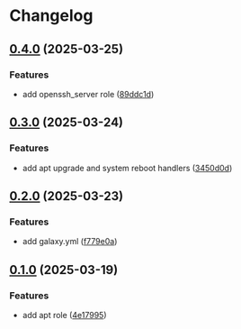 # Changelog

## [0.4.0](https://github.com/xebis/ansible-collection/compare/v0.3.0...v0.4.0) (2025-03-25)

### Features

* add openssh_server role ([89ddc1d](https://github.com/xebis/ansible-collection/commit/89ddc1d52ad000b74ce85060d9c08356136b4377))

## [0.3.0](https://github.com/xebis/ansible-collection/compare/v0.2.0...v0.3.0) (2025-03-24)

### Features

* add apt upgrade and system reboot handlers ([3450d0d](https://github.com/xebis/ansible-collection/commit/3450d0dfa733724d9448ee056b2d94f599d446b1))

## [0.2.0](https://github.com/xebis/ansible-collection/compare/v0.1.0...v0.2.0) (2025-03-23)

### Features

* add galaxy.yml ([f779e0a](https://github.com/xebis/ansible-collection/commit/f779e0ab61b1251169e76d7783a6698ce30ab282))

## [0.1.0](https://github.com/xebis/ansible-collection/compare/v0.0.0...v0.1.0) (2025-03-19)

### Features

* add apt role ([4e17995](https://github.com/xebis/ansible-collection/commit/4e1799539f214522e8c0320705aaddc1ac2b0280))
